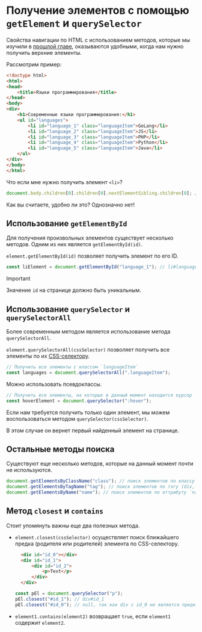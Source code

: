 # Получение элементов с помощью `getElement` и `querySelector`

Свойства навигации по HTML с использованием методов, которые мы изучили в [прошлой главе](104_get_elements.md),
оказываются удобными, когда нам нужно получить верхние элементы.

Рассмотрим пример:

```html
<!doctype html>
<html>
<head>
    <title>Языки программирования</title>
</head>
<body>
<div>
    <h1>Современные языки программирования:</h1>
    <ul id="languages">
        <li id="language_1" class="languageItem">GoLang</li>
        <li id="language_2" class="languageItem">JS</li>
        <li id="language_3" class="languageItem">PHP</li>
        <li id="language_4" class="languageItem">Python</li>
        <li id="language_5" class="languageItem">Java</li>
    </ul>
</div>
</body>
</html>
```

Что если мне нужно получить элемент `<li>`?

```js
document.body.children[0].children[0].nextElementSibling.children[0]; // li#language_1
```

Как вы считаете, удобно ли это? Однозначно нет!

## Использование `getElementById`

Для получения произвольных элементов существует несколько методов. Одним из них является `getElementById(id)`.

`element.getElementById(id)` позволяет получить элемент по его ID.

```js
const liElement = document.getElementById("language_1"); // li#language_1
```

> [!IMPORTANT]
> Значение `id` на странице должно быть уникальным.

## Использование `querySelector` и `querySelectorAll`

Более современным методом является использование метода `querySelectorAll`.

`element.querySelectorAll(cssSelector)` позволяет получить все элементы по
их [CSS-селектору](https://developer.mozilla.org/ru/docs/Web/CSS/CSS_selectors).

```js
// Получить все элементы с классом `languageItem`
const languages = document.querySelectorAll(".languageItem");
```

Можно использовать псевдоклассы.

```js
// Получить все элементы, на которых в данный момент находится курсор
const hoverElement = document.querySelector(":hover");
```

Если нам требуется получить только один элемент, мы можем воспользоваться методом `querySelector(cssSelector)`.

В этом случае он вернет первый найденный элемент на странице.

## Остальные методы поиска

Существуют еще несколько методов, которые на данный момент почти не используются.

```js
document.getElementsByClassName("class"); // поиск элементов по классу
document.getElementsByTagName("tag"); // поиск элементов по тэгу (div, h1, ...)
document.getElementsByName("name"); // поиск элементов по аттрибуту `name`
```

## Метод `closest` и `contains`

Стоит упомянуть важны еще два полезных метода.

- `element.closest(cssSelector)` осуществляет поиск ближайшего предка (родителя или родителей) элемента по CSS-селектору.
  ```html
    <div id="id_0"></div>
    <div id="id_1">
        <div id="id_2">
            <p>Text</p>
        </div>
    </div>
    ```
    ```js
    const pEl = document.querySelector("p");
    pEl.closest("#id_1"); // div#id_1
    pEl.closest("#id_0"); // null, так как div с id_0 не является предком
    ```
- `element1.contains(element2)` возвращает `true`, если `element1` содержит `element2`.